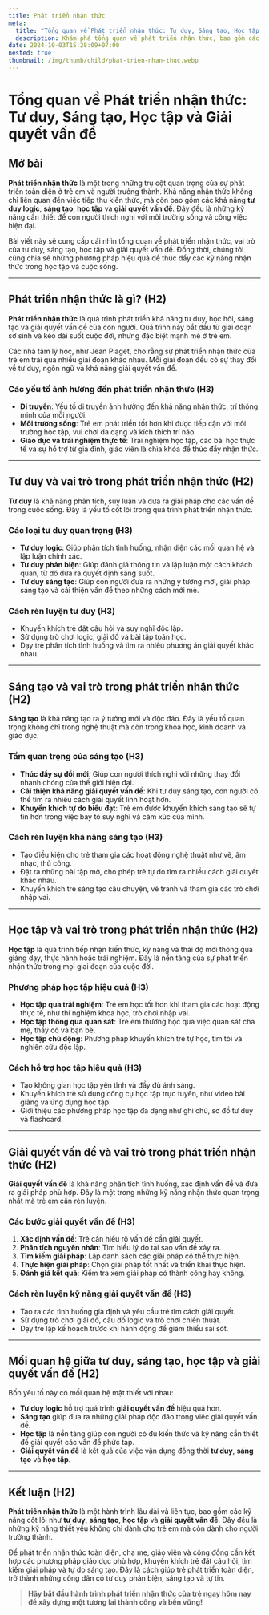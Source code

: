 ```yaml
---
title: Phát triển nhận thức
meta:
  title: "Tổng quan về Phát triển nhận thức: Tư duy, Sáng tạo, Học tập và Giải quyết vấn đề"
  description: Khám phá tổng quan về phát triển nhận thức, bao gồm các khía cạnh quan trọng như tư duy, sáng tạo, học tập và giải quyết vấn đề cho trẻ và người trưởng thành.
date: 2024-10-03T15:28:09+07:00
nested: true
thumbnail: /img/thumb/child/phat-trien-nhan-thuc.webp
---
```


# Tổng quan về Phát triển nhận thức: Tư duy, Sáng tạo, Học tập và Giải quyết vấn đề

## **Mở bài**
**Phát triển nhận thức** là một trong những trụ cột quan trọng của sự phát triển toàn diện ở trẻ em và người trưởng thành. Khả năng nhận thức không chỉ liên quan đến việc tiếp thu kiến thức, mà còn bao gồm các khả năng **tư duy logic**, **sáng tạo**, **học tập** và **giải quyết vấn đề**. Đây đều là những kỹ năng cần thiết để con người thích nghi với môi trường sống và công việc hiện đại.  

Bài viết này sẽ cung cấp cái nhìn tổng quan về phát triển nhận thức, vai trò của tư duy, sáng tạo, học tập và giải quyết vấn đề. Đồng thời, chúng tôi cũng chia sẻ những phương pháp hiệu quả để thúc đẩy các kỹ năng nhận thức trong học tập và cuộc sống.

---

## **Phát triển nhận thức là gì? (H2)**
**Phát triển nhận thức** là quá trình phát triển khả năng tư duy, học hỏi, sáng tạo và giải quyết vấn đề của con người. Quá trình này bắt đầu từ giai đoạn sơ sinh và kéo dài suốt cuộc đời, nhưng đặc biệt mạnh mẽ ở trẻ em.  

Các nhà tâm lý học, như Jean Piaget, cho rằng sự phát triển nhận thức của trẻ em trải qua nhiều giai đoạn khác nhau. Mỗi giai đoạn đều có sự thay đổi về tư duy, ngôn ngữ và khả năng giải quyết vấn đề.  

### **Các yếu tố ảnh hưởng đến phát triển nhận thức (H3)**
- **Di truyền**: Yếu tố di truyền ảnh hưởng đến khả năng nhận thức, trí thông minh của mỗi người.  
- **Môi trường sống**: Trẻ em phát triển tốt hơn khi được tiếp cận với môi trường học tập, vui chơi đa dạng và kích thích trí não.  
- **Giáo dục và trải nghiệm thực tế**: Trải nghiệm học tập, các bài học thực tế và sự hỗ trợ từ gia đình, giáo viên là chìa khóa để thúc đẩy nhận thức.  

---

## **Tư duy và vai trò trong phát triển nhận thức (H2)**
**Tư duy** là khả năng phân tích, suy luận và đưa ra giải pháp cho các vấn đề trong cuộc sống. Đây là yếu tố cốt lõi trong quá trình phát triển nhận thức.  

### **Các loại tư duy quan trọng (H3)**
- **Tư duy logic**: Giúp phân tích tình huống, nhận diện các mối quan hệ và lập luận chính xác.  
- **Tư duy phản biện**: Giúp đánh giá thông tin và lập luận một cách khách quan, từ đó đưa ra quyết định sáng suốt.  
- **Tư duy sáng tạo**: Giúp con người đưa ra những ý tưởng mới, giải pháp sáng tạo và cải thiện vấn đề theo những cách mới mẻ.  

### **Cách rèn luyện tư duy (H3)**
- Khuyến khích trẻ đặt câu hỏi và suy nghĩ độc lập.  
- Sử dụng trò chơi logic, giải đố và bài tập toán học.  
- Dạy trẻ phân tích tình huống và tìm ra nhiều phương án giải quyết khác nhau.  

---

## **Sáng tạo và vai trò trong phát triển nhận thức (H2)**
**Sáng tạo** là khả năng tạo ra ý tưởng mới và độc đáo. Đây là yếu tố quan trọng không chỉ trong nghệ thuật mà còn trong khoa học, kinh doanh và giáo dục.  

### **Tầm quan trọng của sáng tạo (H3)**
- **Thúc đẩy sự đổi mới**: Giúp con người thích nghi với những thay đổi nhanh chóng của thế giới hiện đại.  
- **Cải thiện khả năng giải quyết vấn đề**: Khi tư duy sáng tạo, con người có thể tìm ra nhiều cách giải quyết linh hoạt hơn.  
- **Khuyến khích tự do biểu đạt**: Trẻ em được khuyến khích sáng tạo sẽ tự tin hơn trong việc bày tỏ suy nghĩ và cảm xúc của mình.  

### **Cách rèn luyện khả năng sáng tạo (H3)**
- Tạo điều kiện cho trẻ tham gia các hoạt động nghệ thuật như vẽ, âm nhạc, thủ công.  
- Đặt ra những bài tập mở, cho phép trẻ tự do tìm ra nhiều cách giải quyết khác nhau.  
- Khuyến khích trẻ sáng tạo câu chuyện, vẽ tranh và tham gia các trò chơi nhập vai.  

---

## **Học tập và vai trò trong phát triển nhận thức (H2)**
**Học tập** là quá trình tiếp nhận kiến thức, kỹ năng và thái độ mới thông qua giảng dạy, thực hành hoặc trải nghiệm. Đây là nền tảng của sự phát triển nhận thức trong mọi giai đoạn của cuộc đời.  

### **Phương pháp học tập hiệu quả (H3)**
- **Học tập qua trải nghiệm**: Trẻ em học tốt hơn khi tham gia các hoạt động thực tế, như thí nghiệm khoa học, trò chơi nhập vai.  
- **Học tập thông qua quan sát**: Trẻ em thường học qua việc quan sát cha mẹ, thầy cô và bạn bè.  
- **Học tập chủ động**: Phương pháp khuyến khích trẻ tự học, tìm tòi và nghiên cứu độc lập.  

### **Cách hỗ trợ học tập hiệu quả (H3)**
- Tạo không gian học tập yên tĩnh và đầy đủ ánh sáng.  
- Khuyến khích trẻ sử dụng công cụ học tập trực tuyến, như video bài giảng và ứng dụng học tập.  
- Giới thiệu các phương pháp học tập đa dạng như ghi chú, sơ đồ tư duy và flashcard.  

---

## **Giải quyết vấn đề và vai trò trong phát triển nhận thức (H2)**
**Giải quyết vấn đề** là khả năng phân tích tình huống, xác định vấn đề và đưa ra giải pháp phù hợp. Đây là một trong những kỹ năng nhận thức quan trọng nhất mà trẻ em cần rèn luyện.  

### **Các bước giải quyết vấn đề (H3)**
1. **Xác định vấn đề**: Trẻ cần hiểu rõ vấn đề cần giải quyết.  
2. **Phân tích nguyên nhân**: Tìm hiểu lý do tại sao vấn đề xảy ra.  
3. **Tìm kiếm giải pháp**: Lập danh sách các giải pháp có thể thực hiện.  
4. **Thực hiện giải pháp**: Chọn giải pháp tốt nhất và triển khai thực hiện.  
5. **Đánh giá kết quả**: Kiểm tra xem giải pháp có thành công hay không.  

### **Cách rèn luyện kỹ năng giải quyết vấn đề (H3)**
- Tạo ra các tình huống giả định và yêu cầu trẻ tìm cách giải quyết.  
- Sử dụng trò chơi giải đố, câu đố logic và trò chơi chiến thuật.  
- Dạy trẻ lập kế hoạch trước khi hành động để giảm thiểu sai sót.  

---

## **Mối quan hệ giữa tư duy, sáng tạo, học tập và giải quyết vấn đề (H2)**
Bốn yếu tố này có mối quan hệ mật thiết với nhau:  
- **Tư duy logic** hỗ trợ quá trình **giải quyết vấn đề** hiệu quả hơn.  
- **Sáng tạo** giúp đưa ra những giải pháp độc đáo trong việc giải quyết vấn đề.  
- **Học tập** là nền tảng giúp con người có đủ kiến thức và kỹ năng cần thiết để giải quyết các vấn đề phức tạp.  
- **Giải quyết vấn đề** là kết quả của việc vận dụng đồng thời **tư duy**, **sáng tạo** và **học tập**.  

---

## **Kết luận (H2)**
**Phát triển nhận thức** là một hành trình lâu dài và liên tục, bao gồm các kỹ năng cốt lõi như **tư duy**, **sáng tạo**, **học tập** và **giải quyết vấn đề**. Đây đều là những kỹ năng thiết yếu không chỉ dành cho trẻ em mà còn dành cho người trưởng thành.  

Để phát triển nhận thức toàn diện, cha mẹ, giáo viên và cộng đồng cần kết hợp các phương pháp giáo dục phù hợp, khuyến khích trẻ đặt câu hỏi, tìm kiếm giải pháp và tự do sáng tạo. Đây là cách giúp trẻ phát triển toàn diện, trở thành những công dân có tư duy phản biện, sáng tạo và tự tin.  

> **Hãy bắt đầu hành trình phát triển nhận thức của trẻ ngay hôm nay để xây dựng một tương lai thành công và bền vững!**
